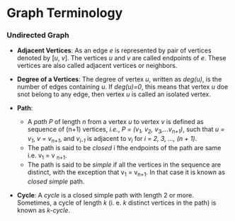 # Graph Terminology

### Undirected Graph

- **Adjacent Vertices**: As an edge *e* is represented by pair of vertices denoted by [*u*, *v*]. The vertices *u* and *v* are called endpoints of *e*. These vertices are also called adjacent vertices or neighbors.

- **Degree of a Vertices**: The degree of vertex *u*, written as *deg(u)*, is the number of edges containing *u*. If *deg(u)=0*, this means that vertex *u* doe snot belong to any edge, then vertex *u* is called an isolated vertex.

- **Path**: 
    - A *path* *P* of length *n* from a vertex *u* to vertex *v* is defined as sequence of (n+1) vertices, *i.e.*, *P = (v<sub>1</sub>, v<sub>2</sub>, v<sub>3</sub>,...v<sub>n+1</sub>)*, such that *u = v<sub>1</sub>*, *v = v<sub>n+1</sub>*, and *v<sub>i-1</sub>* is adjacent to *v<sub>i</sub>* for *i = 2, 3, ..., (n + 1)*.
    - The path is said to be *closed* i fthe endpoints of the path are same i.e. v<sub>1</sub> = v <sub>n+1</sub>.
    - The path is said to be *simple* if all the vertices in the sequence are distinct, with the exception that v<sub>1</sub> = v<sub>n+1</sub>. In that case it is known as *closed simple* path.

- **Cycle**: A *cycle* is a closed simple path with length 2 or more. Sometimes, a cycle of length *k* (i. e. *k* distinct vertices in the path) is known as *k-cycle*.